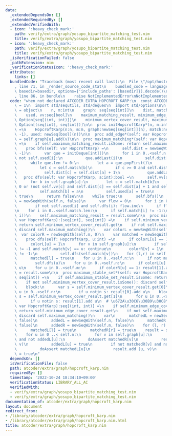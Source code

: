 ```yaml
---
data:
  _extendedDependsOn: []
  _extendedRequiredBy: []
  _extendedVerifiedWith:
  - icon: ':heavy_check_mark:'
    path: verify/extra/graph/yosupo_bipartite_matching_test.nim
    title: verify/extra/graph/yosupo_bipartite_matching_test.nim
  - icon: ':heavy_check_mark:'
    path: verify/extra/graph/yosupo_bipartite_matching_test.nim
    title: verify/extra/graph/yosupo_bipartite_matching_test.nim
  _isVerificationFailed: false
  _pathExtension: nim
  _verificationStatusIcon: ':heavy_check_mark:'
  attributes:
    links: []
  bundledCode: "Traceback (most recent call last):\n  File \"/opt/hostedtoolcache/Python/3.10.8/x64/lib/python3.10/site-packages/onlinejudge_verify/documentation/build.py\"\
    , line 71, in _render_source_code_stat\n    bundled_code = language.bundle(stat.path,\
    \ basedir=basedir, options={'include_paths': [basedir]}).decode()\n  File \"/opt/hostedtoolcache/Python/3.10.8/x64/lib/python3.10/site-packages/onlinejudge_verify/languages/nim.py\"\
    , line 86, in bundle\n    raise NotImplementedError\nNotImplementedError\n"
  code: "when not declared ATCODER_EXTRA_HOPCROFT_KARP:\n  const ATCODER_EXTRA_HOPCROFT_KARP*\
    \ = 1\n  import std/sequtils, std/deques\n  import std/options\n\n  type HopcroftKarp*\
    \ = object\n    n, m:int\n    graph: seq[seq[int]]\n    dist, match: seq[int]\n\
    \    used, vv:seq[bool]\n    maximum_matching_result, minimum_edge_cover_result:\
    \ Option[seq[(int, int)]]\n    minimum_vertex_cover_result, maximum_stable_set_result:\
    \ Option[(seq[int], seq[int])]\n\n  proc initHopcroftKarp*(n, m:int): HopcroftKarp\
    \ =\n    HopcroftKarp(n:n, m:m, graph:newSeq[seq[int]](n), match:newSeqWith(m,\
    \ -1), used: newSeq[bool](n))\n\n  proc add_edge*(self: var HopcroftKarp, u, v:int)\
    \ = self.graph[u].add(v)\n\n  proc maximum_matching*(self: var HopcroftKarp):seq[(int,int)]\
    \ =\n    if self.maximum_matching_result.isSome: return self.maximum_matching_result.get\n\
    \    proc bfs(self: var HopcroftKarp) =\n      self.dist = newSeqWith(self.n,\
    \ -1)\n      var que = initDeque[int]()\n      for i in 0..<self.n:\n        if\
    \ not self.used[i]:\n          que.addLast(i)\n          self.dist[i] = 0\n\n\
    \      while que.len != 0:\n        let a = que.popFirst()\n        for b in self.graph[a]:\n\
    \          let c = self.match[b]\n          if c >= 0 and self.dist[c] == -1:\n\
    \            self.dist[c] = self.dist[a] + 1\n            que.addLast(c)\n\n \
    \   proc dfs(self: var HopcroftKarp, a:int):bool =\n      self.vv[a] = true\n\
    \      for b in self.graph[a]:\n        let c = self.match[b]\n        if c <\
    \ 0 or (not self.vv[c] and self.dist[c] == self.dist[a] + 1 and self.dfs(c)):\n\
    \          self.match[b] = a\n          self.used[a] = true\n          return\
    \ true\n      return false\n\n    while true:\n      self.bfs()\n      self.vv\
    \ = newSeqWith(self.n, false)\n      var flow = 0\n      for i in 0..<self.n:\n\
    \        if not self.used[i] and self.dfs(i): flow.inc\n      if flow == 0: break\n\
    \n    for i in 0..<self.match.len:\n      if self.match[i] != -1:\n        result.add((self.match[i],\
    \ i))\n    self.maximum_matching_result = result.some\n\n  proc minimum_vertex_cover*(self:\
    \ var HopcroftKarp):(seq[int], seq[int]) =\n    if self.minimum_vertex_cover_result.isSome():\
    \ return self.minimum_vertex_cover_result.get\n    if not self.maximum_matching_result.isSome():\
    \ discard self.maximum_matching()\n    var colorL = newSeqWith(self.n, 0)\n  \
    \  var colorR = newSeqWith(self.m, 0)\n    var matched = newSeqWith(self.n, false)\n\
    \    proc dfs(self: HopcroftKarp, u:int) =\n      if colorL[u] == 1: return\n\
    \      colorL[u] = 1\n      for v in self.graph[u]:\n        if self.match[v]\
    \ != -1 and self.match[v] == u: continue\n        colorR[v] = 1\n        if self.match[v]\
    \ != -1:\n          self.dfs(self.match[v])\n    for (l,r) in self.maximum_matching_result.get():\n\
    \      matched[l] = true\n    for u in 0..<self.n:\n      if not matched[u]:\n\
    \        self.dfs(u)\n    for u in 0..<self.n:\n      if colorL[u] == 0: result[0].add\
    \ u\n    for u in 0..<self.m:\n      if colorR[u] == 1: result[1].add u\n    self.minimum_vertex_cover_result\
    \ = result.some\n\n  proc maximum_stable_set*(self: var HopcroftKarp):(seq[int],\
    \ seq[int]) =\n    if self.maximum_stable_set_result.isSome: return self.maximum_stable_set_result.get\n\
    \    if not self.minimum_vertex_cover_result.isSome(): discard self.minimum_vertex_cover()\n\
    \    block:\n      var s = self.minimum_vertex_cover_result.get[0]\n      for\
    \ u in 0..<self.n:\n        if u notin s: result[0].add u\n    block:\n      var\
    \ s = self.minimum_vertex_cover_result.get[1]\n      for u in 0..<self.m:\n  \
    \      if u notin s: result[1].add u\n  # \u672A\u30C6\u30B9\u30C8\n  proc minimum_edge_cover*(self:\
    \ var HopcroftKarp):seq[(int, int)] =\n    if self.minimum_edge_cover_result.isSome():\
    \ return self.minimum_edge_cover_result.get\n    if not self.maximum_matching_result.isSome():\
    \ discard self.maximum_matching()\n    var\n      matchedL = newSeqWith(self.n,\
    \ false)\n      addedL = newSeqWith(self.n, false)\n      matchedR = newSeqWith(self.m,\
    \ false)\n      addedR = newSeqWith(self.m, false)\n    for (l, r) in self.maximum_matching_result.get():\n\
    \      matchedL[l] = true\n      matchedR[r] = true\n    result = self.maximum_matching_result.get()\n\
    \    for u in 0 ..< self.n:\n      for v in self.graph[u]:\n        if not matchedL[u]\
    \ and not addedL[u]:\n          doAssert matchedR[v]\n          result.add (u,\
    \ v)\n          addedL[u] = true\n        if not matchedR[v] and not addedR[v]:\n\
    \          doAssert matchedL[u]\n          result.add (u, v)\n          addedR[v]\
    \ = true\n"
  dependsOn: []
  isVerificationFile: false
  path: atcoder/extra/graph/hopcroft_karp.nim
  requiredBy: []
  timestamp: '2022-10-24 18:34:10+09:00'
  verificationStatus: LIBRARY_ALL_AC
  verifiedWith:
  - verify/extra/graph/yosupo_bipartite_matching_test.nim
  - verify/extra/graph/yosupo_bipartite_matching_test.nim
documentation_of: atcoder/extra/graph/hopcroft_karp.nim
layout: document
redirect_from:
- /library/atcoder/extra/graph/hopcroft_karp.nim
- /library/atcoder/extra/graph/hopcroft_karp.nim.html
title: atcoder/extra/graph/hopcroft_karp.nim
---
```

